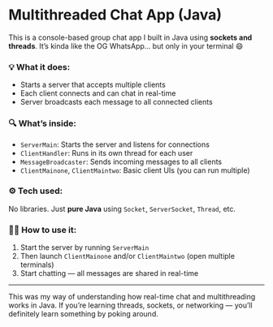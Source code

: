 # Multithreaded Chat App (Java)

This is a console-based group chat app I built in Java using **sockets and threads**. It’s kinda like the OG WhatsApp… but only in your terminal 😄

### 💡 What it does:
- Starts a server that accepts multiple clients
- Each client connects and can chat in real-time
- Server broadcasts each message to all connected clients

### 🔍 What’s inside:
- `ServerMain`: Starts the server and listens for connections
- `ClientHandler`: Runs in its own thread for each user
- `MessageBroadcaster`: Sends incoming messages to all clients
- `ClientMainone`, `ClientMaintwo`: Basic client UIs (you can run multiple)

### ⚙️ Tech used:
No libraries. Just **pure Java** using `Socket`, `ServerSocket`, `Thread`, etc.

### 👨‍💻 How to use it:
1. Start the server by running `ServerMain`
2. Then launch `ClientMainone` and/or `ClientMaintwo` (open multiple terminals)
3. Start chatting — all messages are shared in real-time

---

This was my way of understanding how real-time chat and multithreading works in Java. If you’re learning threads, sockets, or networking — you’ll definitely learn something by poking around.
